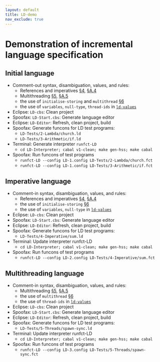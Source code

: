 ```yaml
---
layout: default
title: LD-demo
nav_exclude: true
---
```


Demonstration of incremental language specification
===================================================

Initial language
----------------
* Comment-out syntax, disambiguation, values, and rules:
  - References and imperatives [§4], [§A.4]
  - Multithreading [§5], [§A.5]
  - the use of `initialise-storing` and `multithread` [§6]
  - the use of `variables`, `null-type`, `thread-ids` in [`ld-values`]
* Eclipse: `LD-cbs`: Clean project
* Spoofax: `LD-Start.cbs`: Generate language editor
* Eclipse: `LD-Editor`: Refresh, clean project, build
* Spoofax: Generate funcons for LD test programs:
  - `LD-Tests/2-Lambda/church.ld`
  - `LD-Tests/3-Arithmetic/if.ld`
* Terminal: Generate interpreter `runfct-LD`
  - `cd LD-Interpreter; cabal v1-clean; make gen-hss; make cabal`
* Spoofax: Run funcons of test programs
  - `runfct-LD --config LD-1.config LD-Tests/2-Lambda/church.fct`
  - `runfct-LD --config LD-1.config LD-Tests/3-Arithmetic/if.fct`

Imperative language
-------------------
* Comment-in syntax, disambiguation, values, and rules:
  - References and imperatives [§4], [§A.4]
  - the use of `initialise-storing` [§6]
  - the use of `variables`, `null-type` in [`ld-values`]
* Eclipse: `LD-cbs`: Clean project
* Spoofax: `LD-Start.cbs`: Generate language editor
* Eclipse: `LD-Editor`: Refresh, clean project, build
* Spoofax: Generate funcons for LD test programs:
  - `LD-Tests/4-Imperative/sum.ld`
* Terminal: Update interpreter runfct-LD
  - `cd LD-Interpreter; cabal v1-clean; make gen-hss; make cabal`
* Spoofax: Run funcons of test programs
  - `runfct-LD --config LD-2.config LD-Tests/4-Imperative/sum.fct`

Multithreading language
-----------------------
* Comment-in syntax, disambiguation, values, and rules:
  - Multithreading [§5], [§A.5]
  - the use of `multithread` [§6]
  - the use of `thread-ids` in [`ld-values`]
* Eclipse: `LD-cbs`: Clean project
* Spoofax: `LD-Start.cbs`: Generate language editor
* Eclipse: `LD-Editor`: Refresh, clean project, build
* Spoofax: Generate funcons for LD test programs:
  - `LD-Tests/5-Threads/spawn-sync.ld`
* Terminal: Update interpreter runfct-LD
  - `cd LD-Interpreter; cabal v1-clean; make gen-hss; make cabal`
* Spoofax: Run funcons of test programs
  - `runfct-LD --config LD-3.config LD-Tests/5-Threads/spawn-sync.fct`

[§4]:           /CBS-beta/Unstable-Languages-beta/LangDev-2019/LD-cbs/LD/LD-Start/#4-references-and-imperatives
[§A.4]:         /CBS-beta/Unstable-Languages-beta/LangDev-2019/LD-cbs/LD/LD-Disambiguation/#a4-references-and-imperatives
[§5]:           /CBS-beta/Unstable-Languages-beta/LangDev-2019/LD-cbs/LD/LD-Start/#5-multithreading
[§A.5]:         /CBS-beta/Unstable-Languages-beta/LangDev-2019/LD-cbs/LD/LD-Disambiguation/#a5-multithreading
[§6]:           /CBS-beta/Unstable-Languages-beta/LangDev-2019/LD-cbs/LD/LD-Start/#6-programs
[`ld-values`]:  /CBS-beta/Unstable-Languages-beta/LangDev-2019/LD-cbs/LD/LD-Start/#Name_ld-values
